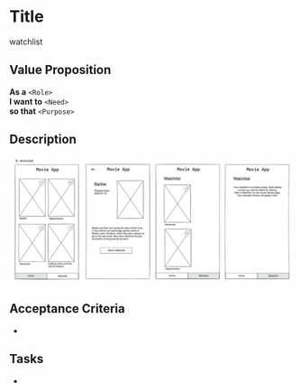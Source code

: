 # Title

watchlist

## Value Proposition

**As a** `<Role>` <br>
**I want to** `<Need>` <br>
**so that** `<Purpose>` <br>

## Description

![wireframe](./assets/scribble-watchlist.png)

## Acceptance Criteria

-

## Tasks

-
